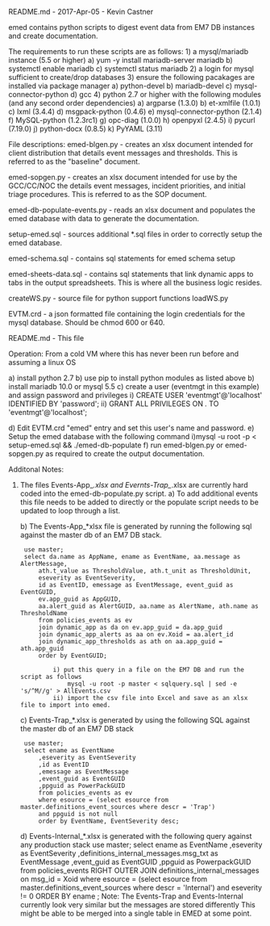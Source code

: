 README.md - 2017-Apr-05 - Kevin Castner

emed contains python scripts to digest event data from EM7 DB instances and create documentation.

The requirements to run these scripts are as follows:
	1) a mysql/mariadb instance (5.5 or higher)
		a) yum -y install mariadb-server mariadb
		b) systemctl enable mariadb
		c) systemctl status mariadb
	2) a login for mysql sufficient to create/drop databases
	3) ensure the following pacakages are installed via package manager
	    a) python-devel
		b) mariadb-devel
		c) mysql-connector-python
		d) gcc
	4) python 2.7 or higher with the following modules (and any second order dependencies)
		a) argparse (1.3.0)
		b) et-xmlfile (1.0.1)
		c) lxml (3.4.4)
		d) msgpack-python (0.4.6)
		e) mysql-connector-python (2.1.4)
		f) MySQL-python (1.2.3rc1)
		g) opc-diag (1.0.0)
		h) openpyxl (2.4.5)
		i) pycurl (7.19.0)
		j) python-docx (0.8.5)
		k) PyYAML (3.11)

File descriptions:
emed-blgen.py - creates an xlsx document intended for client distribution that details event messages and thresholds.  This is referred to as the "baseline" document.

emed-sopgen.py - creates an xlsx document intended for use by the GCC/CC/NOC the details event messages, incident priorities, and initial triage procedures.  This is referred to as the SOP document.

emed-db-populate-events.py - reads an xlsx document and populates the emed database with data to generate the documentation.

setup-emed.sql - sources additional *.sql files in order to correctly setup the emed database.

emed-schema.sql - contains sql statements for emed schema setup

emed-sheets-data.sql - contains sql statements that link dynamic apps to tabs in the output spreadsheets.  This is where all the business logic resides.

createWS.py - source file for python support functions
loadWS.py

EVTM.crd - a json formatted file containing the login credentials for the mysql database.  Should be chmod 600 or 640.

README.md - This file

Operation:
From a cold VM where this has never been run before and assuming a linux OS

a) install python 2.7
b) use pip to install python modules as listed above
b) install mariadb 10.0 or mysql 5.5
c) create a user (eventmgt in this example) and assign password and privileges
	i) CREATE USER 'eventmgt'@'localhost' IDENTIFIED BY 'password';
	ii) GRANT ALL PRIVILEGES ON *.* TO 'eventmgt'@'localhost';
	
d) Edit EVTM.crd "emed" entry and set this user's name and password.
e) Setup the emed database with the following command
	i)mysql -u root -p < setup-emed.sql && ./emed-db-populate
f) run emed-blgen.py or emed-sopgen.py as required to create the output documentation.

Additonal Notes:
1) The files Events-App_*.xlsx and Evernts-Trap_*.xlsx are currently hard coded into the emed-db-populate.py script.
	a) To add additional events this file needs to be added to directly or the populate script
       needs to be updated to loop through a list.

	b) The Events-App_*xlsx file is generated by running the following sql against the master db of an EM7 DB stack.

		use master;
		select da.name as AppName, ename as EventName, aa.message as AlertMessage,
			ath.t_value as ThresholdValue, ath.t_unit as ThresholdUnit,
			eseverity as EventSeverity,
			id as EventID, emessage as EventMessage, event_guid as EventGUID,
			ev.app_guid as AppGUID,
			aa.alert_guid as AlertGUID, aa.name as AlertName, ath.name as ThresholdName
			from policies_events as ev
			join dynamic_app as da on ev.app_guid = da.app_guid
			join dynamic_app_alerts as aa on ev.Xoid = aa.alert_id
			join dynamic_app_thresholds as ath on aa.app_guid = ath.app_guid
			order by EventGUID;

				i) put this query in a file on the EM7 DB and run the script as follows
					mysql -u root -p master < sqlquery.sql | sed -e 's/^M//g' > AllEvents.csv
				ii) import the csv file into Excel and save as an xlsx file to import into emed.

	c) Events-Trap_*.xlsx is generated by using the following SQL against the master db of an EM7 DB stack

		use master;
		select ename as EventName
			,eseverity as EventSeverity
			,id as EventID
			,emessage as EventMessage
			,event_guid as EventGUID
			,ppguid as PowerPackGUID
			from policies_events as ev
			where esource = (select esource from master.definitions_event_sources where descr = 'Trap')
			and ppguid is not null
			order by EventName, EventSeverity desc;
	
	d) Events-Internal_*.xlsx is generated with the following query against any production stack
		use master;
		select ename as EventName
			,eseverity as EventSeverity
			,definitions_internal_messages.msg_txt as EventMessage
			,event_guid as EventGUID
			,ppguid as PowerpackGUID
			from policies_events
			RIGHT OUTER JOIN definitions_internal_messages on msg_id = Xoid
			where esource = (select esource from master.definitions_event_sources where descr = 'Internal')
			and eseverity != 0
			ORDER BY ename
			;
		Note: The Events-Trap and Events-Internal currently look very similar but the messages are stored differently
		This might be able to be merged into a single table in EMED at some point.